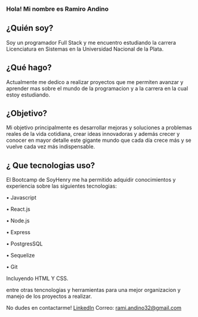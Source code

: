 ### Hola! Mi nombre es Ramiro Andino

## ¿Quién soy? 

Soy un programador Full Stack y me encuentro estudiando la carrera Licenciatura en Sistemas en la Universidad Nacional de la Plata.

## ¿Qué hago? 

Actualmente me dedico a realizar proyectos que me permiten avanzar y aprender mas sobre el mundo de la programacion y a la carrera en la cual estoy estudiando.

## ¿Objetivo? 

Mi objetivo principalmente es desarrollar mejoras y soluciones a problemas reales de la vida cotidiana, crear ideas innovadoras y además crecer y conocer en mayor detalle este gigante mundo que cada día crece más y se vuelve cada vez más indispensable.

## ¿ Que tecnologias uso?

El Bootcamp de SoyHenry me ha permitido adquidir conocimientos y experiencia sobre las siguientes tecnologias:

• Javascript

• React.js

• Node.js

• Express
 
• PostgresSQL

• Sequelize

• Git

Incluyendo HTML Y CSS.

entre otras tencnologias y herramientas para una mejor organizacion y manejo de los proyectos a realizar.

No dudes en contactarme!
[LinkedIn](https://www.linkedin.com/in/ramiro-andino-74455a1b9/)
Correo: rami.andino32@gmail.com
